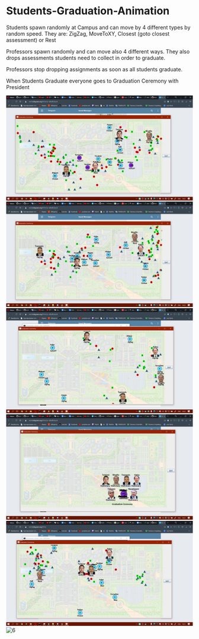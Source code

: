 # Students-Graduation-Animation

Students spawn randomly at Campus and can move by 4 different types by random speed. They are: ZigZag, MoveToXY, Closest (goto closest assessment) or Rest

Professors spawn randomly and can move also 4 different ways. They also drops assessments students need to collect in order to graduate.

Professors stop dropping assignments as soon as all students graduate.

When Students Graduate everyone goes to Graduation Ceremony with President

![1](ceremony1.jpg?raw=true "d1")
![2](ceremony2.jpg?raw=true "d1")
![3](ceremony3.jpg?raw=true "d1")
![4](ceremony4.jpg?raw=true "d1")
![5](ceremony5.jpg?raw=true "d1")
![6](ceremony6.jpg?raw=true "d1")
